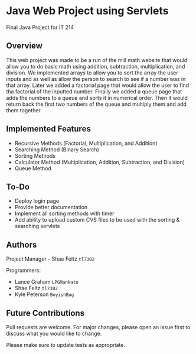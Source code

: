 # Java Web Project using Servlets

Final Java Project for IT 214

## Overview

This web project was made to be a run of the mill math website that would allow
you to do basic math using addition, subtraction, multiplication, and division.
We implemented arrays to allow you to sort the array the user inputs and as well
as allow the person to search to see if a number was in that array. Later we added 
a factorial page that would allow the user to find tha factorial of the inputted number.
Finally we added a queue page that adds the numbers to a queue and sorts it in
numerical order. Then it would return back the first two numbers of the queue
and multiply them and add them together.

## Implemented Features

* Recursive Methods (Factorial, Multiplication, and Addition)
* Searching Method (Binary Search)
* Sorting Methods
* Calculator Method (Multiplication, Addition, Subtraction, and Division)
* Queue Method

## To-Do
* Deploy login page
* Provide better documentation
* Implement all sorting methods with timer
* Add ability to upload custom CVS files to be used with the sorting & searching servlets

## Authors

Project Manager - Shae Feltz `tl7302`

Programmers:
* Lance Graham `LPGMankato` 
* Shae Feltz `tl7302`
* Kyle Peterson `BoyishBug`


## Future Contributions
Pull requests are welcome. For major changes, please open an issue first to discuss what you would like to change.

Please make sure to update tests as appropriate.